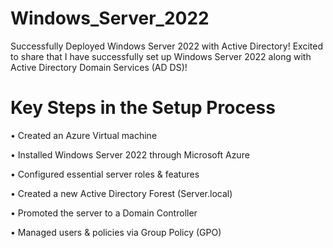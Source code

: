 # Windows_Server_2022
Successfully Deployed Windows Server 2022 with Active Directory! 
Excited to share that I have successfully set up Windows Server 2022 along with Active Directory Domain Services (AD DS)! 
# Key Steps in the Setup Process
• Created an Azure Virtual machine

• Installed Windows Server 2022 through Microsoft Azure

• Configured essential server roles & features

• Created a new Active Directory Forest (Server.local)

• Promoted the server to a Domain Controller

• Managed users & policies via Group Policy (GPO)

